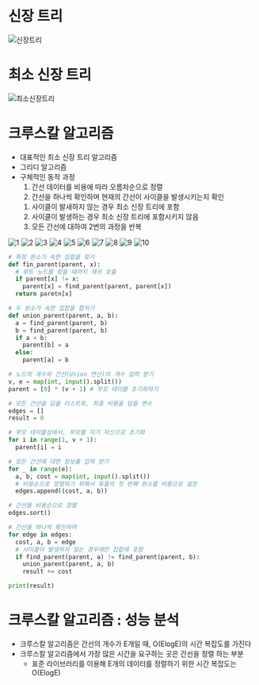 # 신장 트리
![신장트리](./%ED%99%94%EB%A9%B4%20%EC%BA%A1%EC%B2%98%202022-07-20%20084740.png)

# 최소 신장 트리
![최소신장트리](./%ED%99%94%EB%A9%B4%20%EC%BA%A1%EC%B2%98%202022-07-20%20084855.png)

# 크루스칼 알고리즘
* 대표적인 최소 신장 트리 알고리즘
* 그리디 알고리즘
* 구체적인 동작 과정
  1. 간선 데이터를 비용에 따라 오름차순으로 정렬
  2. 간선을 하나씩 확인하며 현재의 간선이 사이클을 발생시키는지 확인
    1) 사이클이 발새하지 않는 경우 최소 신장 트리에 포함
    2) 사이클이 발생하는 경우 최소 신장 트리에 포함시키지 않음
  3. 모든 간선에 대하여 2번의 과정을 반복

![1](./%ED%99%94%EB%A9%B4%20%EC%BA%A1%EC%B2%98%202022-07-20%20085120.png)
![2](./%ED%99%94%EB%A9%B4%20%EC%BA%A1%EC%B2%98%202022-07-20%20085137.png)
![3](./%ED%99%94%EB%A9%B4%20%EC%BA%A1%EC%B2%98%202022-07-20%20085237.png)
![4](./%ED%99%94%EB%A9%B4%20%EC%BA%A1%EC%B2%98%202022-07-20%20085252.png)
![5](./%ED%99%94%EB%A9%B4%20%EC%BA%A1%EC%B2%98%202022-07-20%20085307.png)
![6](./%ED%99%94%EB%A9%B4%20%EC%BA%A1%EC%B2%98%202022-07-20%20085318.png)
![7](./%ED%99%94%EB%A9%B4%20%EC%BA%A1%EC%B2%98%202022-07-20%20085329.png)
![8](./%ED%99%94%EB%A9%B4%20%EC%BA%A1%EC%B2%98%202022-07-20%20085338.png)
![9](./%ED%99%94%EB%A9%B4%20%EC%BA%A1%EC%B2%98%202022-07-20%20085347.png)
![10](./%ED%99%94%EB%A9%B4%20%EC%BA%A1%EC%B2%98%202022-07-20%20085357.png)

```python
# 특정 원소가 속한 집합을 찾기
def fin_parent(parent, x):
  # 루트 노드를 찾을 때까지 재귀 호출
  if parent[x] != x:
    parent[x] = find_parent(parent, parent[x])
  return paretn[x]

# 두 원소가 속한 집합을 합치기
def union_parent(parent, a, b):
  a = find_parent(parent, b)
  b = find_parent(parent, b)
  if a < b:
    parent[b] = a
  else:
    parent[a] = b

# 노드의 개수와 간선(Union 연산)의 개수 입력 받기
v, e = map(int, input().split())
parent = [0] * (v + 1) # 부모 테이블 초기화하기

# 모든 간선을 담을 리스트와, 최종 비용을 담을 변수
edges = []
result = 0

# 부모 테이블상에서, 부모를 자기 자신으로 초기화
for i in range(1, v + 1):
  parent[i] = i

# 모든 간선에 대한 정보를 입력 받기
for _ in range(e):
  a, b, cost = map(int, input().split())
  # 비용순으로 정렬하기 위해서 튜플의 첫 번째 원소를 비용으로 설정
  edges.append((cost, a, b))

# 간선을 비용순으로 정렬
edges.sort()

# 간선을 하나씩 확인하며
for edge in edges:
  cost, a, b = edge
  # 사이클이 발생하지 않는 경우에만 집합에 포함
  if find_parent(parent, a) != find_parent(parent, b):
    union_parent(parent, a, b)
    result += cost

print(result)
```

# 크루스칼 알고리즘 : 성능 분석
* 크루스칼 알고리즘은 간선의 개수가 E개일 때, O(ElogE)의 시간 복잡도를 가진다
* 크루스칼 알고리즘에서 가장 많은 시간을 요구하는 곳은 간선을 정렬 하는 부분
  - 표준 라이브러리를 이용해 E개의 데이터를 정렬하기 위한 시간 복잡도는 O(ElogE)